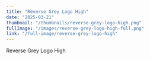```yaml
---
title: "Reverse Grey Logo High"
date: "2025-03-21"
thumbnail: "/thumbnails/reverse-grey-logo-high.png"
fullImage: "/images/reverse-grey-logo-high-full.png"
link: "/full-image/reverse-grey-logo-high"
---
```

Reverse Grey Logo High